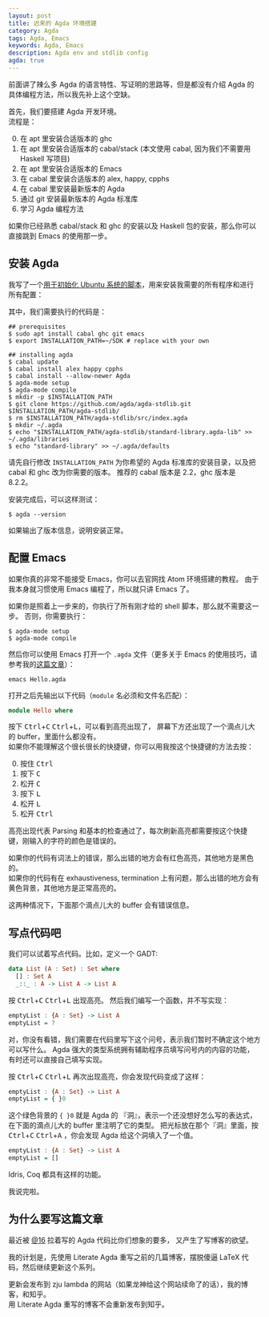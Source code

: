 ```yaml
---
layout: post
title: 迟来的 Agda 环境搭建
category: Agda
tags: Agda, Emacs
keywords: Agda, Emacs
description: Agda env and stdlib config
agda: true
---
```


前面讲了辣么多 Agda 的语言特性、写证明的思路等，但是都没有介绍 Agda 的具体编程方法，所以我先补上这个空缺。

首先，我们要搭建 Agda 开发环境。 <br/>
流程是：

0. 在 apt 里安装合适版本的 ghc
0. 在 apt 里安装合适版本的 cabal/stack (本文使用 cabal, 因为我们不需要用 Haskell 写项目)
0. 在 apt 里安装合适版本的 Emacs
0. 在 cabal 里安装合适版本的 alex, happy, cpphs
0. 在 cabal 里安装最新版本的 Agda
0. 通过 git 安装最新版本的 Agda 标准库
0. 学习 Agda 编程方法

如果你已经熟悉 cabal/stack 和 ghc 的安装以及 Haskell 包的安装，那么你可以直接跳到 Emacs 的使用那一步。

## 安装 Agda

我写了一个[用于初始化 Ubuntu 系统的脚本][0]，用来安装我需要的所有程序和进行所有配置：

  [0]: [https://github.com/ice1k/xjb-config/blob/master/ubuntu-setup.sh]

其中，我们需要执行的代码是：

```shell
## prerequisites
$ sudo apt install cabal ghc git emacs
$ export INSTALLATION_PATH=~/SDK # replace with your own

## installing agda
$ cabal update
$ cabal install alex happy cpphs
$ cabal install --allow-newer Agda
$ agda-mode setup
$ agda-mode compile
$ mkdir -p $INSTALLATION_PATH
$ git clone https://github.com/agda/agda-stdlib.git $INSTALLATION_PATH/agda-stdlib/
$ rm $INSTALLATION_PATH/agda-stdlib/src/index.agda
$ mkdir ~/.agda
$ echo "$INSTALLATION_PATH/agda-stdlib/standard-library.agda-lib" >> ~/.agda/libraries
$ echo "standard-library" >> ~/.agda/defaults
```

请先自行修改 `INSTALLATION_PATH` 为你希望的 Agda 标准库的安装目录，以及把 cabal 和 ghc 改为你需要的版本。
推荐的 cabal 版本是 2.2，ghc 版本是 8.2.2。

安装完成后，可以这样测试：

```shell
$ agda --version
```

如果输出了版本信息，说明安装正常。

## 配置 Emacs

如果你真的非常不能接受 Emacs，你可以去官网找 Atom 环境搭建的教程。
由于我本身就习惯使用 Emacs 编程了，所以就只讲 Emacs 了。

如果你是照着上一步来的，你执行了所有刚才给的 shell 脚本，那么就不需要这一步。
否则，你需要执行：

```shell
$ agda-mode setup
$ agda-mode compile
```

然后你可以使用 Emacs 打开一个 `.agda` 文件（更多关于 Emacs
的使用技巧，请参考我的[这篇文章](../../../../2017/10/03/EmacsIdrisHaskellEnv/)）：

```shell
emacs Hello.agda
```

打开之后先输出以下代码（`module` 名必须和文件名匹配）：

```haskell
module Hello where
```

按下 <kbd>Ctrl</kbd>+<Kbd>C</kbd> <kbd>Ctrl</kbd>+<kbd>L</kbd>，可以看到高亮出现了，
屏幕下方还出现了一个滴点儿大的 buffer，里面什么都没有。<br/>
如果你不能理解这个很长很长的快捷键，你可以用我按这个快捷键的方法去按：

0. 按住 <kbd>Ctrl</kbd>
0. 按下 <kbd>C</kbd>
0. 松开 <kbd>C</kbd>
0. 按下 <kbd>L</kbd>
0. 松开 <kbd>L</kbd>
0. 松开 <kbd>Ctrl</kbd>

高亮出现代表 Parsing 和基本的检查通过了，每次刷新高亮都需要按这个快捷键，刚输入的字符的颜色是错误的。

如果你的代码有词法上的错误，那么出错的地方会有红色高亮，其他地方是黑色的。<br/>
如果你的代码有在 exhaustiveness, termination 上有问题，那么出错的地方会有黄色背景，其他地方是正常高亮的。

这两种情况下，下面那个滴点儿大的 buffer 会有错误信息。

## 写点代码吧

我们可以试着写点代码。比如，定义一个 GADT:

```haskell
data List (A : Set) : Set where
  [] : Set A
  _::_ : A -> List A -> List A
```

按 <kbd>Ctrl</kbd>+<Kbd>C</kbd> <kbd>Ctrl</kbd>+<kbd>L</kbd> 出现高亮。
然后我们编写一个函数，并不写实现：

```haskell
emptyList : {A : Set} -> List A
emptyList = ?
```

对，你没有看错，我们需要在代码里写下这个问号，表示我们暂时不确定这个地方可以写什么。
Agda 强大的类型系统拥有辅助程序员填写问号内的内容的功能，有时还可以直接自己填写实现。

按 <kbd>Ctrl</kbd>+<Kbd>C</kbd> <kbd>Ctrl</kbd>+<kbd>L</kbd> 再次出现高亮，你会发现代码变成了这样：

```haskell
emptyList : {A : Set} -> List A
emptyList = { }0
```

这个绿色背景的 `{ }0` 就是 Agda 的 『洞』，表示一个还没想好怎么写的表达式，在下面的滴点儿大的 buffer 里注明了它的类型。
把光标放在那个『洞』里面，按 <kbd>Ctrl</kbd>+<Kbd>C</kbd> <kbd>Ctrl</kbd>+<kbd>A</kbd>
，你会发现 Agda 给这个洞填入了一个值。

```haskell
emptyList : {A : Set} -> List A
emptyList = []
```

Idris, Coq 都具有这样的功能。

我说完啦。

## 为什么要写这篇文章

最近被 [@16](https://github.com/hexadecimaaal) 拉着写的 Agda 代码比你们想象的要多，
又产生了写博客的欲望。

我的计划是，先使用 Literate Agda 重写之前的几篇博客，摆脱傻逼 LaTeX 代码，然后继续更新这个系列。

更新会发布到 zju lambda 的网站（如果龙神给这个网站续命了的话），我的博客，和知乎。<br/>
用 Literate Agda 重写的博客不会重新发布到知乎。

